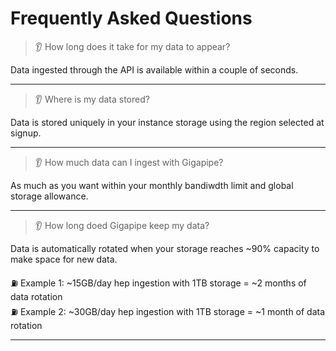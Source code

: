 # Frequently Asked Questions

> 👂 How long does it take for my data to appear?

Data ingested through the API is available within a couple of seconds.

----
> 👂 Where is my data stored?

Data is stored uniquely in your instance storage using the region selected at signup.

----
> 👂 How much data can I ingest with Gigapipe?

As much as you want within your monthly bandiwdth limit and global storage allowance. 

----
> 👂 How long doed Gigapipe keep my data?

Data is automatically rotated when your storage reaches ~90% capacity to make space for new data.

⛽ Example 1: ~15GB/day hep ingestion with 1TB storage = ~2 months of data rotation<br>
⛽ Example 2: ~30GB/day hep ingestion with 1TB storage = ~1 month of data rotation<br>

----
